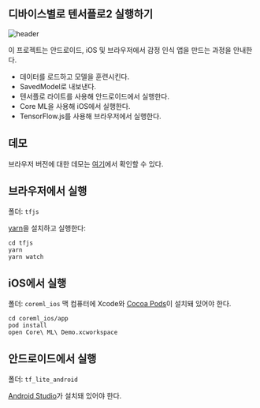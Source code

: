 ## 디바이스별로 텐서플로2 실행하기

![header](./images/header.jpg)

이 프로젝트는 안드로이드, iOS 및 브라우저에서 감정 인식 앱을 만드는 과정을 안내한다. 
- 데이터를 로드하고 모델을 훈련시킨다.
- SavedModel로 내보낸다.
- 텐서플로 라이트를 사용해 안드로이드에서 실행한다.
- Core ML을 사용해 iOS에서 실행한다.
- TensorFlow.js를 사용해 브라우저에서 실행한다. 

## 데모
브라우저 버전에 대한 데모는 [여기](https://ndres.me/face-emotion/)에서 확인할 수 있다.

## 브라우저에서 실행
폴더: `tfjs`

[yarn](https://yarnpkg.com/en/)을 설치하고 실행한다:

    cd tfjs
    yarn
    yarn watch
    
## iOS에서 실행
폴더: `coreml_ios`
맥 컴퓨터에 Xcode와 [Cocoa Pods](https://cocoapods.org/)이 설치돼 있어야 한다. 

    cd coreml_ios/app
    pod install
    open Core\ ML\ Demo.xcworkspace

## 안드로이드에서 실행
폴더: `tf_lite_android`

[Android Studio](https://developer.android.com/studio)가 설치돼 있어야 한다.
